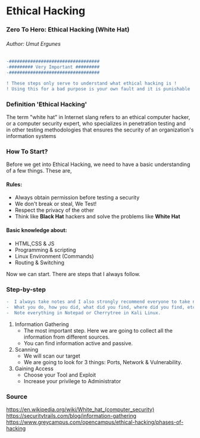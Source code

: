 # Ethical Hacking
### Zero To Hero: Ethical Hacking (White Hat)
###### Author: Umut Ergunes
```diff
-##################################
-######### Very Important #########
-################################## 
```

```diff
! These steps only serve to understand what ethical hacking is !
! Using this for a bad purpose is your own fault and it is punishable !
```


### Definition 'Ethical Hacking'
The term "white hat" in Internet slang refers to an ethical computer hacker, <br>
or a computer security expert, who specializes in penetration testing and <br>
in other testing methodologies that ensures the security of an organization's information systems


### How To Start?
Before we get into Ethical Hacking, we need to have a basic understanding of a few things. These are,<br>
#### Rules: 
 - Always obtain permission before testing a security
 - We don't break or steal, We Test!
 - Respect the privacy of the other
 - Think like <b>Black Hat</b> hackers and solve the problems like <b>White Hat</b>
 
#### Basic knowledge about:
 - HTML,CSS & JS
 - Programming & scripting
 - Linux Environment (Commands)
 - Routing & Switching


Now we can start. There are steps that I always follow.

### Step-by-step
```diff
-  I always take notes and I also strongly recommend everyone to take notes.
-  What you do, how you did, what did you find, where did you find, etc.
-  Note everything in Notepad or Cherrytree in Kali Linux. 
 ```
 1. Information Gathering
     * The most important step. Here we are going to collect all the information from different sources.
     * You can find information active and passive.
 2. Scanning
     * We will scan our target
     * We are going to look for 3 things: Ports, Network & Vulnerability.
 3. Gaining Access
     * Choose your Tool and Exploit 
     * Increase your privilege to Administrator 




### Source

https://en.wikipedia.org/wiki/White_hat_(computer_security) <br>
https://securitytrails.com/blog/information-gathering <br>
https://www.greycampus.com/opencampus/ethical-hacking/phases-of-hacking <br>
